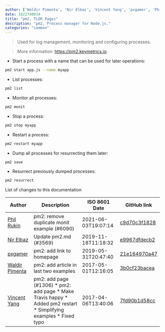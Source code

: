 ```yaml
---
author: ['Waldir Pimenta', 'Nir Elbaz', 'Vincent Yang', 'pxgamer', 'Phil Rukin']
date: 1622740034
title: "pm2, TLDR Pages"
description: "pm2, Process manager for Node.js."
categories: "common"
---
```

> Used for log management, monitoring and configuring processes.

> More information: <https://pm2.keymetrics.io>.

- Start a process with a name that can be used for later operations:

```bash
pm2 start app.js --name myapp
```

- List processes:

```bash
pm2 list
```

- Monitor all processes:

```bash
pm2 monit
```

- Stop a process:

```bash
pm2 stop myapp
```

- Restart a process:

```bash
pm2 restart myapp
```

- Dump all processes for resurrecting them later:

```bash
pm2 save
```

- Resurrect previously dumped processes:

```bash
pm2 resurrect
```
List of changes to this documentation


Author | Description | ISO 8601 Date | GitHub link
------|-----|-----|-----
[Phil Rukin](mailto:philipp@rukin.me) | pm2: remove duplicate monit example (#6090) | 2021-06-03T19:07:14 | [c9d70c3f1828](https://github.com/tldr-pages/tldr/commit/c9d70c3f1828f647b10345a9067db8c64934250d)
[Nir Elbaz](mailto:nire0510@gmail.com) | Update pm2.md (#3569) | 2019-11-18T11:18:32 | [e9967dfdecb2](https://github.com/tldr-pages/tldr/commit/e9967dfdecb29b15b00098c7a06b65c0d0329de2)
[pxgamer](mailto:owzie123@gmail.com) | pm2: add link to homepage | 2019-05-31T20:47:40 | [21e164970a47](https://github.com/tldr-pages/tldr/commit/21e164970a477e652fc5816d6db284d8c0f3d69a)
[Waldir Pimenta](mailto:waldyrious@gmail.com) | pm2: add article in last two examples | 2017-05-01T12:16:05 | [3b0cf23bacea](https://github.com/tldr-pages/tldr/commit/3b0cf23bacea13fc4e7be80335e8f43ab196131e)
[Vincent Yang](mailto:VincentYang2014@gmail.com) | pm2: add page (#1306) * pm2: add page * Make Travis happy * Added pm2 restart * Simplifying examples * Fixed typo | 2017-04-06T13:40:06 | [7fd90b1d58cc](https://github.com/tldr-pages/tldr/commit/7fd90b1d58cc4a543ac8845d3b31839d68bbb47a)

